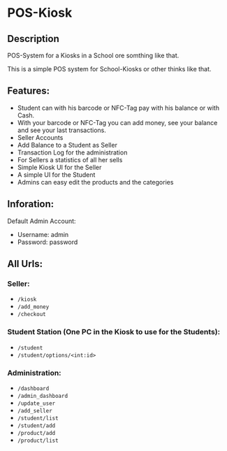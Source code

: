 # POS-Kiosk
## Description
POS-System for a Kiosks in a School ore somthing like that.

This is a simple POS system for School-Kiosks or other thinks like that.

## Features:
- Student can with his barcode or NFC-Tag pay with his balance or with Cash.
- With your barcode or NFC-Tag you can add money, see your balance and see your last transactions.
- Seller Accounts
- Add Balance to a Student as Seller
- Transaction Log for the administration
- For Sellers a statistics of all her sells
- Simple Kiosk UI for the Seller
- A simple UI for the Student
- Admins can easy edit the products and the categories

## Inforation:
Default Admin Account:
- Username: admin
- Password: password


## All Urls:
### Seller:
- `/kiosk`
- `/add_money`
- `/checkout`

### Student Station (One PC in the Kiosk to use for the Students):
- `/student`
- `/student/options/<int:id>`

### Administration:
- `/dashboard`
- `/admin_dashboard`
- `/update_user`
- `/add_seller`
- `/student/list`
- `/student/add`
- `/product/add`
- `/product/list`
